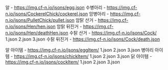알 - https://img.cf-n.io/jsons/egg.json
수병아리 - https://img.cf-n.io/jsons/CockerelChick/cockerel.json
암병아리 - https://img.cf-n.io/jsons/PulletChick/pullet.json
암탉 산거 - https://img.cf-n.io/jsons/Hen/hen.json
암탉 뒤진거 - https://img.cf-n.io/jsons/Hen/deathHen.json
수탉 산거 - https://img.cf-n.io/jsons/Cock/ 1.json 2.json 3.json
수탉 뒤진거 - https://img.cf-n.io/jsons/Cock/death.json

알 아이템 - https://img.cf-n.io/jsons/eggItem/ 1.json 2.json 3.json
병아리 아이템 - https://img.cf-n.io/jsons/chickItem/ 1.json 2.json 3.json
닭 아이템 - https://img.cf-n.io/jsons/cockItem/ 1.json 2.json 3.json